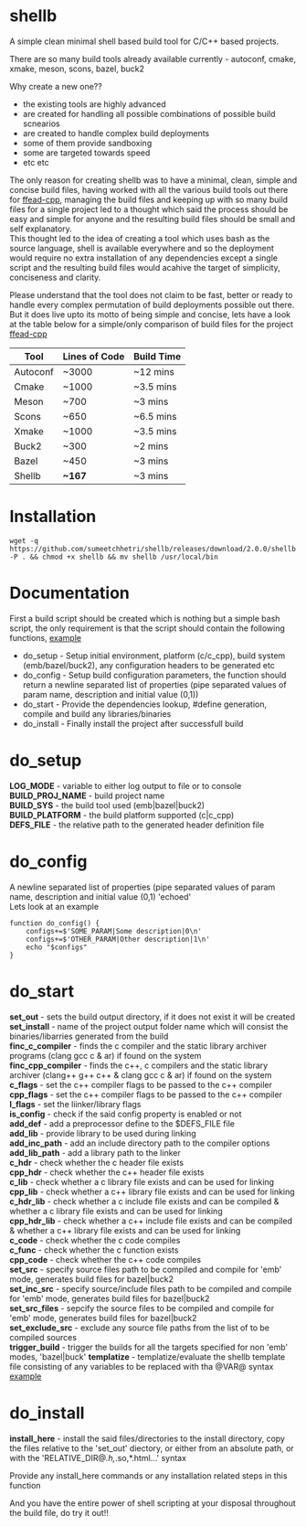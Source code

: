 # shellb

A simple clean minimal shell based build tool for C/C++ based projects.

There are so many build tools already available currently - autoconf, cmake, xmake, meson, scons, bazel, buck2

Why create a new one??
- the existing tools are highly advanced
- are created for handling all possible combinations of possible build scnearios
- are created to handle complex build deployments
- some of them provide sandboxing
- some are targeted towards speed
- etc etc

The only reason for creating shellb was to have a minimal, clean, simple and concise build files, having worked with all the various build tools out there for [ffead-cpp](https://github.com/sumeetchhetri/ffead-cpp), managing the build files and keeping up with so many build files for a single project led to a thought which said the process should be easy and simple for anyone and the resulting build files should be small and self explanatory.<br/>This thought led to the idea of creating a tool which uses bash as the source language, shell is available everywhere and so the deployment would require no extra installation of any dependencies except a single script and the resulting build files would acahive the target of simplicity, conciseness and clarity.

Please understand that the tool does not claim to be fast, better or ready to handle every complex permutation of build deployments possible out there.<br/> But it does live upto its motto of being simple and concise, lets have a look at the table below for a simple/only comparison of build files for the project [ffead-cpp](https://github.com/sumeetchhetri/ffead-cpp)


|Tool|Lines of Code|Build Time|
|---|---|---|
|Autoconf|~3000|~12 mins|
|Cmake|~1000|~3.5 mins|
|Meson|~700|~3 mins|
|Scons|~650|~6.5 mins|
|Xmake|~1000|~3.5 mins|
|Buck2|~300|~2 mins|
|Bazel|~450|~3 mins|
|Shellb|**~167**|~3 mins|

Installation
====
`wget -q https://github.com/sumeetchhetri/shellb/releases/download/2.0.0/shellb -P . && chmod +x shellb && mv shellb /usr/local/bin`

Documentation
====
First a build script should be created which is nothing but a simple bash script, the only requirement is that the script should contain the following functions, [example](https://github.com/sumeetchhetri/ffead-cpp/blob/master/ffead-cpp-shellb.sh) <br/>
- do_setup - Setup initial environment, platform (c/c_cpp), build system (emb/bazel/buck2), any configuration headers to be generated etc
- do_config - Setup build configuration parameters, the function should return a newline separated list of properties (pipe separated values of param name, description and initial value (0,1))
- do_start - Provide the dependencies lookup, #define generation, compile and build any libraries/binaries
- do_install - Finally install the project after successfull build

do_setup
====
**LOG_MODE** - variable to either log output to file or to console<br/>
**BUILD_PROJ_NAME** - build project name<br/>
**BUILD_SYS** - the build tool used (emb|bazel|buck2)<br/>
**BUILD_PLATFORM** - the build platform supported (c|c_cpp)<br/>
**DEFS_FILE** - the relative path to the generated header definition file

do_config
====
A newline separated list of properties (pipe separated values of param name, description and initial value (0,1) 'echoed'<br/>
Lets look at an example
```shell
function do_config() {
    configs+=$'SOME_PARAM|Some description|0\n'
    configs+=$'OTHER_PARAM|Other description|1\n'
    echo "$configs"
}
```

do_start
===
**set_out** - sets the build output directory, if it does not exist it will be created<br/>
**set_install** - name of the project output folder name which will consist the binaries/libarries generated from the build<br/>
**finc_c_compiler** - finds the c compiler and the static library archiver programs (clang gcc c & ar) if found on the system<br/>
**finc_cpp_compiler** - finds the c++, c compilers and the static library archiver (clang++ g++ c++ & clang gcc c & ar) if found on the system<br/>
**c_flags** - set the c++ compiler flags to be passed to the c++ compiler<br/>
**cpp_flags** - set the c++ compiler flags to be passed to the c++ compiler<br/>
**l_flags** - set the liinker/library flags<br/>
**is_config** - check if the said config property is enabled or not<br/>
**add_def** - add a preprocessor define to the $DEFS_FILE file<br/>
**add_lib** - provide library to be used during linking<br/>
**add_inc_path** - add an include directory path to the compiler options<br/>
**add_lib_path** - add a library path to the linker<br/>
**c_hdr** - check whether the c header file exists<br/>
**cpp_hdr** - check whether the c++ header file exists<br/>
**c_lib** - check whether a c library file exists and can be used for linking<br/>
**cpp_lib** - check whether a c++ library file exists and can be used for linking<br/>
**c_hdr_lib** - check whether a c include file exists and can be compiled & whether a c library file exists and can be used for linking<br/>
**cpp_hdr_lib** - check whether a c++ include file exists and can be compiled & whether a c++ library file exists and can be used for linking<br/>
**c_code** - check whether the c code compiles<br/>
**c_func** - check whether the c function exists<br/>
**cpp_code** - check whether the c++ code compiles<br/>
**set_src** - specify source files path to be compiled and compile for 'emb' mode, generates build files for bazel|buck2<br/>
**set_inc_src** - specify source/include files path to be compiled and compile for 'emb' mode, generates build files for bazel|buck2<br/>
**set_src_files** - sepcify the source files to be compiled and compile for 'emb' mode, generates build files for bazel|buck2<br/>
**set_exclude_src** - exclude any source file paths from the list of to be compiled sources<br/>
**trigger_build** - trigger the builds for all the targets specified for non 'emb' modes, 'bazel|buck'
**templatize** - templatize/evaluate the shellb template file consisting of any variables to be replaced with tha @VAR@ syntax [example](https://github.com/sumeetchhetri/ffead-cpp/blob/master/rtdcf/inter-shellb.sh.tem)<br/>


do_install
===
**install_here** - install the said files/directories to the install directory, copy the files relative to the 'set_out' diectory, or either from an absolute path, or with the 'RELATIVE_DIR@*.h,*.so,*.html...' syntax

Provide any install_here commands or any installation related steps in this function

And you have the entire power of shell scripting at your disposal throughout the build file, do try it out!!